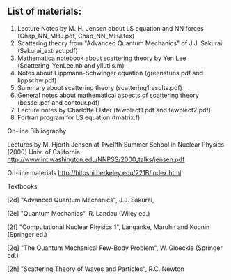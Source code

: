 
List of materials:
------------------


1) Lecture Notes by M. H. Jensen about LS equation and NN forces (Chap_NN_MHJ.pdf, Chap_NN_MHJ.tex)
2) Scattering theory from "Advanced Quantum Mechanics" of J.J. Sakurai (Sakurai_extract.pdf)
3) Mathematica notebook about scattering theory by Yen Lee (Scattering_YenLee.nb and yllutils.m)
4) Notes about Lippmann-Schwinger equation (greensfuns.pdf and lippschw.pdf)
5) Summary about scattering theory (scattering1results.pdf)
6) General notes about mathematical aspects of scattering theory (bessel.pdf and contour.pdf)	
7) Lecture notes by Charlotte Elster (fewblect1.pdf and fewblect2.pdf) 
8) Fortran program for LS equation (tmatrix.f)


On-line Bibliography

Lectures by M. Hjorth Jensen at Twelfth Summer School in Nuclear Physics (2000) Univ. of California http://www.int.washington.edu/NNPSS/2000_talks/jensen.pdf

On-line materials
http://hitoshi.berkeley.edu/221B/index.html


Textbooks

[2d] "Advanced Quantum Mechanics", J.J. Sakurai,

[2e] "Quantum Mechanics", R. Landau (Wiley ed.)

[2f] "Computational Nuclear Physics 1", Langanke, Maruhn and Koonin (Springer ed.)

[2g] "The Quantum Mechanical Few-Body Problem", W. Gloeckle (Springer ed.)

[2h] "Scattering Theory of Waves and Particles", R.C. Newton
